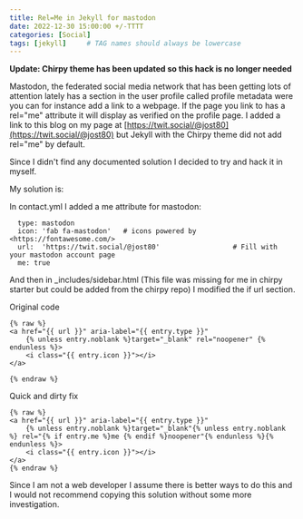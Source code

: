 ```yaml
---
title: Rel=Me in Jekyll for mastodon
date: 2022-12-30 15:00:00 +/-TTTT
categories: [Social]
tags: [jekyll]     # TAG names should always be lowercase
---
```

**Update: Chirpy theme has been updated so this hack is no longer needed**

Mastodon, the federated social media network that has been getting lots of attention lately has a section in the user profile called profile metadata were you can for instance add a link to a webpage. If the page you link to has a rel="me" attribute it will display as verified on the profile page. I added a link to this blog on my page at [https://twit.social/@jost80](https://twit.social/@jost80) but Jekyll with the Chirpy theme did not add rel="me" by default. 

Since I didn't find any documented solution I decided to try and hack it in myself. 

My solution is:

In contact.yml I added a me attribute for mastodon:

```
  type: mastodon
  icon: 'fab fa-mastodon'   # icons powered by <https://fontawesome.com/>
  url:  'https://twit.social/@jost80'                  # Fill with your mastodon account page
  me: true
```

And then in _includes/sidebar.html (This file was missing for me in chirpy starter but could be added from the chirpy repo) I modified the if url section.

Original code

```
{% raw %}
<a href="{{ url }}" aria-label="{{ entry.type }}"
    {% unless entry.noblank %}target="_blank" rel="noopener" {% endunless %}>
    <i class="{{ entry.icon }}"></i>
</a>

{% endraw %}
```

Quick and dirty fix
```
{% raw %}
<a href="{{ url }}" aria-label="{{ entry.type }}"
    {% unless entry.noblank %}target="_blank"{% unless entry.noblank %} rel="{% if entry.me %}me {% endif %}noopener"{% endunless %}{% endunless %}>
    <i class="{{ entry.icon }}"></i>
</a>
{% endraw %}
```

Since I am not a web developer I assume there is better ways to do this and I would not recommend copying this solution without some more investigation.